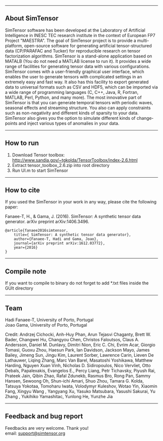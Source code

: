 ------------------------------  
About SimTensor  
------------------------------  

SimTensor software has been developed at the Laboratory of Artificial Intelligence in INESC TEC research institute in the context of European FP7 Project "MAESTRA". The goal of SimTensor project is to provide a multi-platform, open-source software for generating artificial tensor-structured data (CP/PARAFAC and Tucker) for reproducible research on tensor factorization algorithms. SimTensor is a stand-alone application based on MATALB (You do not need a MATLAB license to run it). It provides a wide range of facilities for generating tensor data with various configurations. SimTensor comes with a user-friendly graphical user interface, which enables the user to generate tensors with complicated settings in an extremely easy and fast way. It also has this facility to export generated data to universal formats such as CSV and HDF5, which can be imported via a wide range of programming languages (C, C++, Java, R, Fortran, MATLAB, Perl, Python, and many more). The most innovative part of SimTensor is that you can generate temporal tensors with periodic waves, seasonal effects and streaming structure. You also can apply constraints such as non-negativity and different kinds of sparsity to your data. SimTensor also gives you the option to simulate different kinds of change-points and inject various types of anomalies in your data.  


------------------------------  
How to run  
------------------------------  
1) Download Tensor toolbox: http://www.sandia.gov/~tgkolda/TensorToolbox/index-2.6.html  
2) Extract tensor_toolbox_2.6.zip into root directory  
3) Run UI.m to start SimTensor  

------------------------------  
How to cite  
------------------------------  

If you used the SimTensor in your work in any way, please cite the following paper:  

Fanaee-T, H., & Gama, J. (2016). SimTensor: A synthetic tensor data generator. arXiv preprint arXiv:1406.3496.  

```
@article{fanaee2016simtensor,  
	title={ SimTensor: A synthetic tensor data generator},  
	author={Fanaee-T, Hadi and Gama, Joao},  
	journal={arXiv preprint arXiv:1612.03772},  
	year={2016}  
}
```
------------------------------  
Compile note  
------------------------------  
If you want to compile to binary do not forget to add *.txt files inside the GUIt directory  


-----------------------------  
Team   
-----------------------------  
Hadi Fanaee-T, University of Porto, Portugal  
Joao Gama, University of Porto, Portugal  

Credit: Andrzej Cichocki, Anh-Huy Phan, Arun Tejasvi Chaganty, Brett W. Bader, Changwei Hu, Changyou Chen, Christos Faloutsos, Claus A. Andersson, Daniel M. Dunlavy, Dimitri Nion, Eric C. Chi, Evrim Acar, Giorgio Tomasi, Guoxu Zhou, Haesun Park, Ian Davidson, Jackson Mayo, James Bailey, Jimeng Sun, Jingu Kim, Laurent Sorber, Lawrence Carin, Lieven De Lathauwer, Liqing Zhang, Marc Van Barel, Masatoshi Yoshikawa, Matthew Harding, Nguyen Xuan Vinh, Nicholas D. Sidiropoulos, Nico Vervliet, Otto Debals, Papalexakis, Evangelos E., Percy Liang, Petr Tichavsky, Piyush Rai, Prateek Jain, Qibin Zhao, Rafal Zdunekb, Rasmus Bro, Rong Pan, Sammy Hansen, Sewoong Oh, Shun-ichi Amari, Shuo Zhou, Tamara G. Kolda, Tatsuya Yokotaa, Tomoharu Iwata, Volodymyr Kuleshov, Wotao Yin, Xiaomin Fang, Xingyu Wang , Yangyang Xu, Yasuko Matsubara, Yasushi Sakurai, Yu Zhang , Yukihiko Yamashitac, Yunlong He, Yunzhe Jia  

-----------------------------  
Feedback and bug report   
-----------------------------  
Feedbacks are very welcome. Thank you!  
email: support@simtensor.org  
